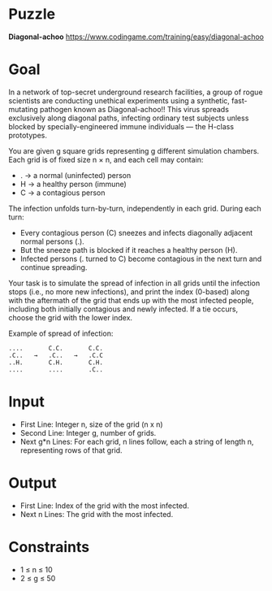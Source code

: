 # Puzzle
**Diagonal-achoo** https://www.codingame.com/training/easy/diagonal-achoo

# Goal
In a network of top-secret underground research facilities, a group of rogue scientists are conducting unethical experiments using a synthetic, fast-mutating pathogen known as Diagonal-achoo!! This virus spreads exclusively along diagonal paths, infecting ordinary test subjects unless blocked by specially-engineered immune individuals — the H-class prototypes.

You are given g square grids representing g different simulation chambers. Each grid is of fixed size n × n, and each cell may contain:
* \. → a normal (uninfected) person
* H → a healthy person (immune)
* C → a contagious person

The infection unfolds turn-by-turn, independently in each grid. During each turn:
* Every contagious person (C) sneezes and infects diagonally adjacent normal persons (.).
* But the sneeze path is blocked if it reaches a healthy person (H).
* Infected persons (. turned to C) become contagious in the next turn and continue spreading.

Your task is to simulate the spread of infection in all grids until the infection stops (i.e., no more new infections), and print the index (0-based) along with the aftermath of the grid that ends up with the most infected people, including both initially contagious and newly infected. If a tie occurs, choose the grid with the lower index.

Example of spread of infection:
```
....       C.C.       C.C.
.C..   →   .C..   →   .C.C
..H.       C.H.       C.H.
....       ....       .C..
```

# Input
* First Line: Integer n, size of the grid (n x n)
* Second Line: Integer g, number of grids.
* Next g*n Lines: For each grid, n lines follow, each a string of length n, representing rows of that grid.

# Output
* First Line: Index of the grid with the most infected.
* Next n Lines: The grid with the most infected.

# Constraints
* 1 ≤ n ≤ 10
* 2 ≤ g ≤ 50
